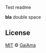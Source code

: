 Test readme

**bla** double space

## License

[MIT](../../LICENSE) © [GaiAma](https://www.gaiama.org)
